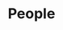 ---
layout: list
title:  People
slug:   people
code: nw909552
person: "Nigel Walsham"
description: >
  Important people in my life.
---